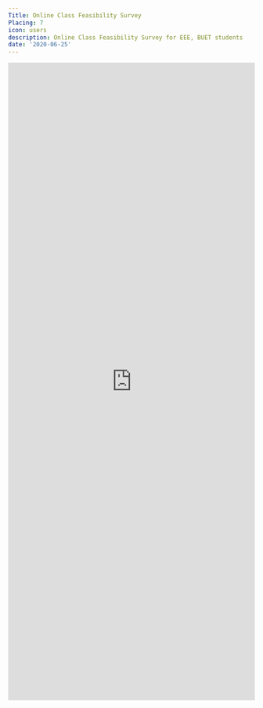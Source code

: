 ```yaml
---
Title: Online Class Feasibility Survey
Placing: 7
icon: users
description: Online Class Feasibility Survey for EEE, BUET students
date: '2020-06-25'
---
```


<iframe src="https://docs.google.com/document/d/e/2PACX-1vTKRauh2PvMgz5vnI0CiVBf6KOZWEOHb-NT-OKTSnq_kjOKakIXH9c7N68oRNKUijKnpi_pPBnXLP0Q/pub?embedded=true" width="100%" height="1300" frameborder="0" marginheight="0" marginwidth="0">Loading… </iframe>
